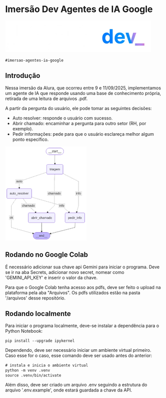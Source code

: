# Imersão Dev Agentes de IA Google

<img src="docs/imersao.webp" height="100px">

<br/>

`#imersao-agentes-ia-google`

## Introdução

Nessa imersão da Alura, que ocorreu entre 9 e 11/09/2025, implementamos um agente de IA que responde usando uma base de conhecimento própria, retirada de uma leitura de arquivos .pdf.

A partir da pergunta do usuário, ele pode tomar as seguintes decisões:
- Auto resolver: responde o usuário com sucesso.
- Abrir chamado: encaminhar a pergunta para outro setor (RH, por exemplo).
- Pedir informações: pede para que o usuário esclareça melhor algum ponto específico.

<img src="docs/grafo_agente.png" height="300px">

## Rodando no Google Colab
É necessário adicionar sua chave api Gemini para iniciar o programa. Deve se ir na aba Secrets, adicionar novo secret, nomear como 'GEMINI_API_KEY' e inserir o valor da chave.

Para que o Google Colab tenha acesso aos pdfs, deve ser feito o upload na plataforma pela aba "Arquivos". Os pdfs utilizados estão na pasta '/arquivos' desse repositório.

## Rodando localmente
Para iniciar o programa localmente, deve-se instalar a dependência para o Python Notebook:

```
pip install --upgrade ipykernel
```

Dependendo, deve ser necessário iniciar um ambiente virtual primeiro. Caso esse for o caso, esse comando deve ser usado antes do anterior:

```
# instala e inicia o ambiente virtual
python -m venv .venv
source .venv/bin/activate
```

Além disso, deve ser criado um arquivo .env seguindo a estrutura do arquivo '.env.example', onde estará guardada a chave da API.